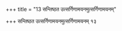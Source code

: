 +++
title = "13 सन्तिष्ठत उत्सर्गिणामयनमुत्सर्गिणामयनम्"

+++
सन्तिष्ठत उत्सर्गिणामयनमुत्सर्गिणामयनम् १३